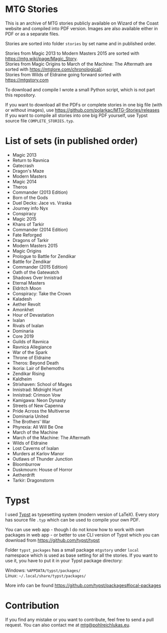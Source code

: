 # MTG Stories

This is an archive of MTG stories publicly available on Wizard of the Coast website and compiled into PDF version. Images are also available either in PDF or as a separate files.

Stories are sorted into folder `stories` by set name and in published order.

Stories from Magic 2013 to Modern Masters 2015 are sorted with https://mtg.wiki/page/Magic_Story.  
Stories from Magic Origins to March of the Machine: The Aftermath are sorted with https://mtglore.com/chronological/.  
Stories from Wilds of Eldraine going forward sorted with https://mtgstory.com

To download and compile I wrote a small Python script, which is not part this repository.

If you want to download all the PDFs or complete stories in one big file (with or without images), use https://github.com/polarkac/MTG-Stories/releases  
If you want to compile all stories into one big PDF yourself, use Typst source file `COMPLETE_STORIES.typ`.

# List of sets (in published order)

- Magic 2013
- Return to Ravnica
- Gatecrash
- Dragon's Maze
- Modern Masters
- Magic 2014
- Theros
- Commander (2013 Edition)
- Born of the Gods
- Duel Decks: Jace vs. Vraska
- Journey info Nyx
- Conspiracy
- Magic 2015
- Khans of Tarkir
- Commander (2014 Edition)
- Fate Reforged
- Dragons of Tarkir
- Modern Masters 2015
- Magic Origins
- Prologue to Battle for Zendikar
- Battle for Zendikar
- Commander (2015 Edition)
- Oath of the Gatewatch
- Shadows Over Innistrad
- Eternal Masters
- Eldritch Moon
- Conspiracy: Take the Crown
- Kaladesh
- Aether Revolt
- Amonkhet
- Hour of Devastation
- Ixalan
- Rivals of Ixalan
- Dominaria
- Core 2019
- Guilds of Ravnica
- Ravnica Allegiance
- War of the Spark
- Throne of Eldraine
- Theros: Beyond Death
- Ikoria: Lair of Behemoths
- Zendikar Rising
- Kaldheim
- Strixhaven: School of Mages
- Innistrad: Midnight Hunt
- Innistrad: Crimson Vow
- Kamigawa: Neon Dynasty
- Streets of New Capenna
- Pride Across the Multiverse
- Dominaria United
- The Brothers’ War
- Phyrexia: All Will Be One
- March of the Machine
- March of the Machine: The Aftermath
- Wilds of Eldraine
- Lost Caverns of Ixalan
- Murders at Karlov Manor
- Outlaws of Thunder Junction
- Bloomburrow
- Duskmourn: House of Horror
- Aetherdrift
- Tarkir: Dragonstorm

# Typst

I used [Typst](https://typst.app/) as typesetting system (modern version of LaTeX). Every story has source file `.typ` which can be used to compile your own PDF.

You can use web app - though I do not know how to work with own packages in web app - or better to use CLI version of Typst which you can download from https://github.com/typst/typst

Folder `typst_packages` has a small package `mtgstory` under `local` namespace which is used as base setting for all the stories. If you want to use it, you have to put it in your Typst package directory:

Windows: `%APPDATA/typst/packages/`  
Linux: `~/.local/share/typst/packages/`

More info can be found https://github.com/typst/packages#local-packages

# Contribution

If you find any mistake or you want to contribute, feel free to send a pull request. You can also contact me at mtg@pohlreichlukas.eu.
